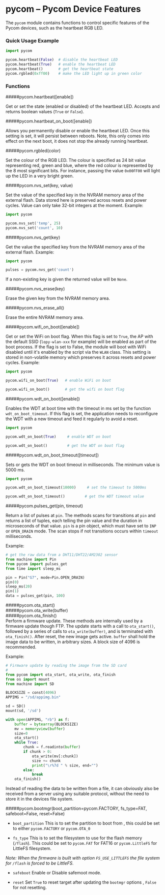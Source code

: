 # pycom – Pycom Device Features
The `pycom` module contains functions to control specific features of the Pycom devices, such as the heartbeat RGB LED.

### Quick Usage Example

```python
import pycom

pycom.heartbeat(False)  # disable the heartbeat LED
pycom.heartbeat(True)   # enable the heartbeat LED
pycom.heartbeat()       # get the heartbeat state
pycom.rgbled(0xff00)    # make the LED light up in green color
```

### Functions

#####<function>pycom.heartbeat([enable])</function>

Get or set the state (enabled or disabled) of the heartbeat LED. Accepts and returns boolean values (`True` or `False`).

#####<function>pycom.heartbeat_on_boot([enable])</function>

Allows you permanently disable or enable the heartbeat LED. Once this setting is
set, it will persist between reboots. Note, this only comes into effect on the
next boot, it does not stop the already running heartbeat.

#####<function>pycom.rgbled(color)</function>

Set the colour of the RGB LED. The colour is specified as 24 bit value representing red, green and blue, where the red colour is represented by the 8 most significant bits. For instance, passing the value `0x00FF00` will light up the LED in a very bright green.

#####<function>pycom.nvs_set(key, value)</function>

Set the value of the specified key in the NVRAM memory area of the external flash. Data stored here is preserved across resets and power cycles. Value can only take 32-bit integers at the moment. Example:

```python
import pycom

pycom.nvs_set('temp', 25)
pycom.nvs_set('count', 10)
```

#####<function>pycom.nvs_get(key)</function>

Get the value the specified key from the NVRAM memory area of the external flash. Example:

```python
import pycom

pulses = pycom.nvs_get('count')
```

If a non-existing key is given the returned value will be `None`.

#####<function>pycom.nvs_erase(key)</function>

Erase the given key from the NVRAM memory area.

#####<function>pycom.nvs_erase_all()</function>

Erase the entire NVRAM memory area.

#####<function>pycom.wifi_on_boot([enable])</function>

Get or set the WiFi on boot flag. When this flag is set to `True`, the AP with the default SSID (`lopy-wlan-xxx` for example) will be enabled as part of the boot process. If the flag is set to False, the module will boot with WiFi disabled until it's enabled by the script via the `WLAN` class. This setting is stored in non-volatile memory which preserves it across resets and power cycles. Example:

```python
import pycom

pycom.wifi_on_boot(True)   # enable WiFi on boot

pycom.wifi_on_boot()       # get the wifi on boot flag
```

#####<function>pycom.wdt_on_boot([enable])</function>

Enables the WDT at boot time with the timeout in ms set by the function `wdt_on_boot_timeout`.
If this flag is set, the application needs to reconfigure the WDT with a new timeout and feed it regularly to avoid a reset.

```python
import pycom

pycom.wdt_on_boot(True)     # enable WDT on boot

pycom.wdt_on_boot()         # get the WDT on boot flag
```

#####<function>pycom.wdt_on_boot_timeout([timeout])</function>

Sets or gets the WDT on boot timeout in milliseconds. The minimum value is 5000 ms.

```python
import pycom

pycom.wdt_on_boot_timeout(10000)     # set the timeout to 5000ms

pycom.wdt_on_boot_timeout()         # get the WDT timeout value
```

#####<function>pycom.pulses_get(pin, timeout)</function>  

Return a list of pulses at `pin`. The methods scans for transitions at `pin` and returns a list of tuples, each telling the pin value and the duration in microseconds of that value. `pin` is a pin object, which must have set
to `INP` or `OPEN_DRAIN` mode. The scan stops if not transitions occurs within `timeout` milliseconds.

Example:

```python
# get the raw data from a DHT11/DHT22/AM2302 sensor
from machine import Pin
from pycom import pulses_get
from time import sleep_ms

pin = Pin("G7", mode=Pin.OPEN_DRAIN)
pin(0)
sleep_ms(20)
pin(1)
data = pulses_get(pin, 100)
```

#####<function>pycom.ota_start()</function>  
#####<function>pycom.ota_write(buffer)</function>  
#####<function>pycom.ota_finish()</function>  
Perform a firmware update. These methods are internally used by a firmware update though FTP. The update starts with a call to `ota_start()`, followed by a series of
calls to `ota_write(buffer)`, and is terminated with `ota_finish()`.
After reset, the new image gets active. `buffer` shall hold the image data to be written, in arbitrary sizes. A block size of 4096 is recommended.

Example:
```python
# Firmware update by reading the image from the SD card
#
from pycom import ota_start, ota_write, ota_finish
from os import mount
from machine import SD

BLOCKSIZE = const(4096)
APPIMG = "/sd/appimg.bin"

sd = SD()
mount(sd, '/sd')

with open(APPIMG, "rb") as f:
    buffer = bytearray(BLOCKSIZE)
    mv = memoryview(buffer)
    size=0
    ota_start()
    while True:
        chunk = f.readinto(buffer)
        if chunk > 0:
            ota_write(mv[:chunk])
            size += chunk
            print("\r%7d " % size, end="")
        else:
            break
    ota_finish()
```

Instead of reading the data to be written from a file, it can obviously also be received from a server using any suitable protocol, without the need to store
it in the devices file system.

#####<function>pycom.bootmgr(boot_partition=pycom.FACTORY, fs\_type=FAT, safeboot=False, reset=False)</function>

- ``boot_partition`` This is to set the partition to boot from , this could be set to either `pycom.FACTORY` or `pycom.OTA_0`

- ``fs_type`` This is to set the filesystem to use for the flash memory (`/flash`). This could be set to `pycom.FAT` for FAT16 or `pycom.LittleFS` for LittleFS filesystem.

_Note: When the firmware is built with option `FS_USE_LITTLEFS` the file system for `/flash` is forced to be LittleFS._

- ``safeboot`` Enable or Disable safemoot mode.

- ``reset`` Set `True` to reset target after updating the `bootmgr` options , `False` for not resetting.

